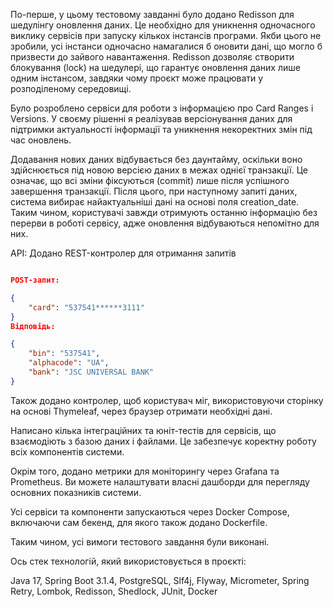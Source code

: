 По-перше, у цьому тестовому завданні було додано Redisson для шедулінгу оновлення даних. 
Це необхідно для уникнення одночасного виклику сервісів при запуску кількох інстансів програми. 
Якби цього не зробили, усі інстанси одночасно намагалися б оновити дані, що могло б призвести до зайвого навантаження.
Redisson дозволяє створити блокування (lock) на шедулері, що гарантує оновлення даних лише одним інстансом, завдяки чому проєкт може працювати у розподіленому середовищі.

Було розроблено сервіси для роботи з інформацією про Card Ranges і Versions. 
У своєму рішенні я реалізував версіонування даних для підтримки актуальності інформації та уникнення некоректних змін під час оновлень.

Додавання нових даних відбувається без даунтайму, оскільки воно здійснюється під новою версією даних в межах однієї транзакції. 
Це означає, що всі зміни фіксуються (commit) лише після успішного завершення транзакції. 
Після цього, при наступному запиті даних, система вибирає найактуальніші дані на основі поля creation_date.
Таким чином, користувачі завжди отримують останню інформацію без перерви в роботі сервісу, адже оновлення відбуваються непомітно для них.

API:
Додано REST-контролер для отримання запитів
```json

POST-запит:

{
    "card": "537541******3111"
}
Відповідь:

{
    "bin": "537541",
    "alphacode": "UA",
    "bank": "JSC UNIVERSAL BANK"
}
```

Також додано контролер, щоб користувач міг, використовуючи сторінку на основі Thymeleaf, через браузер отримати необхідні дані.

Написано кілька інтеграційних та юніт-тестів для сервісів, що взаємодіють з базою даних і файлами. Це забезпечує коректну роботу всіх компонентів системи.

Окрім того, додано метрики для моніторингу через Grafana та Prometheus. Ви можете налаштувати власні дашборди для перегляду основних показників системи.

Усі сервіси та компоненти запускаються через Docker Compose, включаючи сам бекенд, для якого також додано Dockerfile.

Таким чином, усі вимоги тестового завдання були виконані.

Ось стек технологій, який використовується в проєкті:

Java 17, Spring Boot 3.1.4, PostgreSQL, Slf4j, Flyway, Micrometer, Spring Retry, Lombok, Redisson, Shedlock, JUnit, Docker
